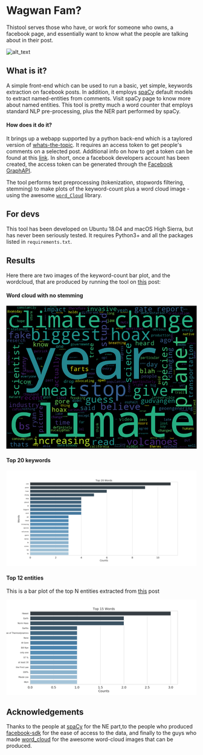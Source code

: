 # Wagwan Fam?

Thistool serves those who have, or work for someone who owns, a facebook 
page, and essentially want to know what the people are talking about in their post.

![alt_text](https://raw.githubusercontent.com/fabriziomiano/Wagwan/master/Wagwan/shot.png)


## What is it?

A simple front-end which can be used to run a basic, yet simple, 
keywords extraction on facebook posts. In addition, it employs
[spaCy](https://github.com/explosion/spaCy) default models 
to extract named-entities from comments. Visit spaCy page to know more
about named entities.
This tool is pretty much a word counter that employs 
standard NLP pre-processing, plus the NER part performed by spaCy. 


#### How does it do it?

It brings up a webapp supported by a python back-end 
which is a taylored version of [whats-the-topic](https://github.com/fabriziomiano/whats-the-topic/).
It requires an access token to get people's comments on a selected post. 
Additional info on how to get a token can be found at this [link](https://developers.facebook.com/docs/facebook-login/access-tokens/).
In short, once a facebook developers account has been created, the access token can be generated through
the [Facebook GraphAPI](https://developers.facebook.com/tools/explorer/). 

The tool performs text preprocessing (tokenization, stopwords filtering, stemming) 
to make plots of the keyword-count plus a word cloud image - using the awesome 
[`word_Cloud`](https://github.com/amueller/word_cloud) library.

## For devs

This tool has been developed on Ubuntu 18.04 and macOS High Sierra, but 
has never been seriously tested. 
It requires Python3+ and all the packages listed in `requirements.txt`.


## Results 

Here there are two images of the keyword-count bar plot, and the wordcloud, that are produced
by running the tool on [this](https://www.facebook.com/GiveToTheNext/posts/477277113022512) post:


#### Word cloud with no stemming 
![alt text](https://raw.githubusercontent.com/fabriziomiano/Wagwan/master/Wagwan/static/plots/single_posts/477277113022512/wordcloud_477277113022512.png)


#### Top 20 keywords

![alt_text](https://raw.githubusercontent.com/fabriziomiano/Wagwan/master/Wagwan/static/plots/single_posts/477277113022512/barplot_477277113022512.png)


#### Top 12 entities

This is a bar plot of the top N entities extracted from
[this](https://www.facebook.com/GiveToTheNext/posts/477277113022512) post

![alt_text](https://raw.githubusercontent.com/fabriziomiano/Wagwan/master/Wagwan/static/plots/barplot_476807096402847_ner.png)


## Acknowledgements

Thanks to the people at [spaCy](https://github.com/explosion/spaCy)
for the NE part,to the people who produced 
[facebook-sdk](https://github.com/mobolic/facebook-sdk)
for the ease of access to the data, and finally to the guys who made 
[word_cloud](https://amueller.github.io/word_cloud) for the awesome word-cloud images
that can be produced.
